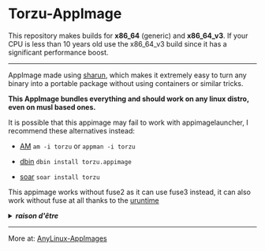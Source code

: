 # Torzu-AppImage

This repository makes builds for **x86_64** (generic) and **x86_64_v3**. If your CPU is less than 10 years old use the x86_64_v3 build since it has a significant performance boost.

---

AppImage made using [sharun](https://github.com/VHSgunzo/sharun), which makes it extremely easy to turn any binary into a portable package without using containers or similar tricks.

**This AppImage bundles everything and should work on any linux distro, even on musl based ones.**

It is possible that this appimage may fail to work with appimagelauncher, I recommend these alternatives instead: 

* [AM](https://github.com/ivan-hc/AM) `am -i torzu` or `appman -i torzu`

* [dbin](https://github.com/xplshn/dbin) `dbin install torzu.appimage`

* [soar](https://github.com/pkgforge/soar) `soar install torzu`

This appimage works without fuse2 as it can use fuse3 instead, it can also work without fuse at all thanks to the [uruntime](https://github.com/VHSgunzo/uruntime)

<details>
  <summary><b><i>raison d'être</i></b></summary>
    <img src="https://github.com/user-attachments/assets/d40067a6-37d2-4784-927c-2c7f7cc6104b" alt="Inspiration Image">
  </a>
</details>

---

More at: [AnyLinux-AppImages](https://pkgforge-dev.github.io/Anylinux-AppImages/) 
